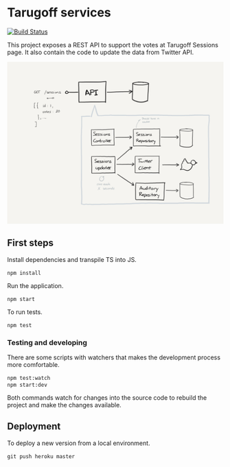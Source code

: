 # Tarugoff services

[![Build Status](https://travis-ci.org/ydarias/tarugoff-sessions.svg?branch=master)](https://travis-ci.org/ydarias/tarugoff-sessions)

This project exposes a REST API to support the votes at Tarugoff Sessions page. It also contain the code to update the data from Twitter API.


![component](docs/assets/tarugoff-services.png)

## First steps

Install dependencies and transpile TS into JS.

```shell script
npm install
```

Run the application.

```shell script
npm start
```

To run tests.

```shell script
npm test
```

### Testing and developing

There are some scripts with watchers that makes the development process more comfortable.

```shell script
npm test:watch
npm start:dev
```

Both commands watch for changes into the source code to rebuild the project and make the changes available.

## Deployment

To deploy a new version from a local environment.

```shell script
git push heroku master
```